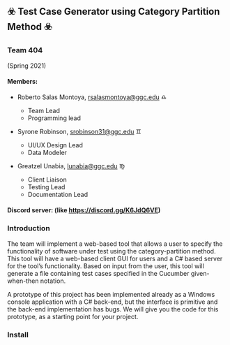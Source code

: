 ## 	:biohazard: Test Case Generator using Category Partition Method 	:biohazard:

### Team 404 
   (Spring 2021)

#### Members:

* Roberto Salas Montoya, rsalasmontoya@ggc.edu :libra:
  * Team Lead
  * Programming lead
  
  
* Syrone Robinson, srobinson31@ggc.edu :gemini:
  * UI/UX Design Lead
  * Data Modeler


* Greatzel Unabia, lunabia@ggc.edu :virgo:
  * Client Liaison
  * Testing Lead
  * Documentation Lead
  
  
#### Discord server: (like https://discord.gg/K6JdQ6VE)

### Introduction
The team will implement a web-based tool that allows a user to specify the functionality of software under test using the category-partition method. This tool will have a web-based client GUI for users and a C# based server for the tool’s functionality. Based on input from the user, this tool will generate a file containing test cases specified in the Cucumber given-when-then notation.

A prototype of this project has been implemented already as a Windows console application with a C# back-end, but the interface is primitive and the back-end implementation has bugs. We will give you the code for this prototype, as a starting point for your project.

### Install
